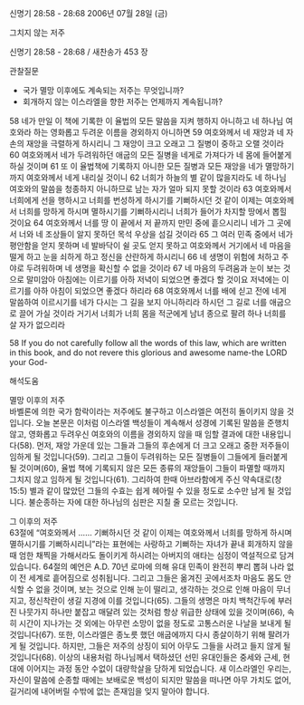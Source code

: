 신명기 28:58 - 28:68 
2006년 07월 28일 (금)

그치지 않는 저주



신명기 28:58 - 28:68 / 새찬송가 453 장


관찰질문
- 국가 멸망 이후에도 계속되는 저주는 무엇입니까?
- 회개하지 않는 이스라엘을 향한 저주는 언제까지 계속됩니까?

58 네가 만일 이 책에 기록한 이 율법의 모든 말씀을 지켜 행하지 아니하고 네 하나님 여호와라 하는 영화롭고 두려운 이름을 경외하지 아니하면 59 여호와께서 네 재앙과 네 자손의 재앙을 극렬하게 하시리니 그 재앙이 크고 오래고 그 질병이 중하고 오랠 것이라 60 여호와께서 네가 두려워하던 애굽의 모든 질병을 네게로 가져다가 네 몸에 들어붙게 하실 것이며 61 또 이 율법책에 기록하지 아니한 모든 질병과 모든 재앙을 네가 멸망하기까지 여호와께서 네게 내리실 것이니 62 너희가 하늘의 별 같이 많을지라도 네 하나님 여호와의 말씀을 청종하지 아니하므로 남는 자가 얼마 되지 못할 것이라 63 여호와께서 너희에게 선을 행하시고 너희를 번성하게 하시기를 기뻐하시던 것 같이 이제는 여호와께서 너희를 망하게 하시며 멸하시기를 기뻐하시리니 너희가 들어가 차지할 땅에서 뽑힐 것이요 64 여호와께서 너를 땅 이 끝에서 저 끝까지 만민 중에 흩으시리니 네가 그 곳에서 너와 네 조상들이 알지 못하던 목석 우상을 섬길 것이라 65 그 여러 민족 중에서 네가 평안함을 얻지 못하며 네 발바닥이 쉴 곳도 얻지 못하고 여호와께서 거기에서 네 마음을 떨게 하고 눈을 쇠하게 하고 정신을 산란하게 하시리니 66 네 생명이 위험에 처하고 주야로 두려워하며 네 생명을 확신할 수 없을 것이라 67 네 마음의 두려움과 눈이 보는 것으로 말미암아 아침에는 이르기를 아하 저녁이 되었으면 좋겠다 할 것이요 저녁에는 이르기를 아하 아침이 되었으면 좋겠다 하리라 68 여호와께서 너를 배에 싣고 전에 네게 말씀하여 이르시기를 네가 다시는 그 길을 보지 아니하리라 하시던 그 길로 너를 애굽으로 끌어 가실 것이라 거기서 너희가 너희 몸을 적군에게 남녀 종으로 팔려 하나 너희를 살 자가 없으리라 

58  If you do not carefully follow all the words of this law, which are written in this book, and do not revere this glorious and awesome name-the LORD your God-

해석도움





멸망 이후의 저주  
바벨론에 의한 국가 함락이라는 저주에도 불구하고 이스라엘은 여전히 돌이키지 않을 것입니다. 오늘 본문은 이처럼 이스라엘 백성들이 계속해서 성경에 기록된 말씀을 준행치 않고, 영화롭고 두려우신 여호와의 이름을 경외하지 않을 때 임할 결과에 대한 내용입니다(58). 먼저, 재앙 가운데 있는 그들과 그들의 후손에게 더 크고 오래고 중한 저주들이 임하게 될 것입니다(59). 그리고 그들이 두려워하는 모든 질병들이 그들에게 들러붙게 될 것이며(60), 율법 책에 기록되지 않은 모든 종류의 재앙들이 그들이 파멸할 때까지 그치지 않고 임하게 될 것입니다(61). 그리하여 한때 아브라함에게 주신 약속대로(창 15:5) 별과 같이 많았던 그들의 수효는 쉽게 헤아릴 수 있을 정도로 소수만 남게 될 것입니다. 불순종하는 자에 대한 하나님의 심판은 지칠 줄 모르는 것입니다. 

그 이후의 저주  
63절에 “여호와께서 …… 기뻐하시던 것 같이 이제는 여호와께서 너희를 망하게 하시며 멸하시기를 기뻐하시리니”라는 표현에는 사랑하고 기뻐하는 자녀가 끝내 회개하지 않을 때 엄한 채찍을 가해서라도 돌이키게 하시려는 아버지의 애타는 심정이 역설적으로 담겨 있습니다. 64절의 예언은 A.D. 70년 로마에 의해 유대 민족이 완전히 뿌리 뽑혀 나라 없이 전 세계로 흩어짐으로 성취됩니다. 그리고 그들은 옮겨진 곳에서조차 마음도 몸도 안식할 수 없을 것이며, 보는 것으로 인해 눈이 떨리고, 생각하는 것으로 인해 마음이 무너지고, 정신착란이 생길 지경에 이를 것입니다(65). 그들의 생명은 마치 백척간두에 부러진 나뭇가지 하나만 붙잡고 매달려 있는 것처럼 항상 위급한 상태에 있을 것이며(66), 속히 시간이 지나가는 것 외에는 아무런 소망이 없을 정도로 고통스러운 나날을 보내게 될 것입니다(67). 또한, 이스라엘은 종노릇 했던 애굽에까지 다시 종살이하기 위해 팔려가게 될 것입니다. 하지만, 그들은 저주의 상징이 되어 아무도 그들을 사려고 들지 않게 될 것입니다(68). 이상의 내용처럼 하나님께서 택하셨던 선민 유대인들은 중세와 근세, 현대에 이어지는 과정 동안 수없이 대량학살을 당하게 되었습니다. 새 이스라엘인 우리는, 자신이 말씀에 순종할 때에는 보배로운 백성이 되지만 말씀을 떠나면 아무 가치도 없어, 길거리에 내어버릴 수밖에 없는 존재임을 잊지 말아야 합니다.